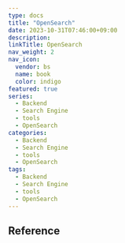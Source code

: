 ```yaml
---
type: docs
title: "OpenSearch"
date: 2023-10-31T07:46:00+09:00
description:
linkTitle: OpenSearch
nav_weight: 2
nav_icon:
  vendor: bs
  name: book
  color: indigo
featured: true
series:
  - Backend
  - Search Engine
  - tools
  - OpenSearch
categories:
  - Backend
  - Search Engine
  - tools
  - OpenSearch
tags:
  - Backend
  - Search Engine
  - tools
  - OpenSearch
---
```


## Reference
